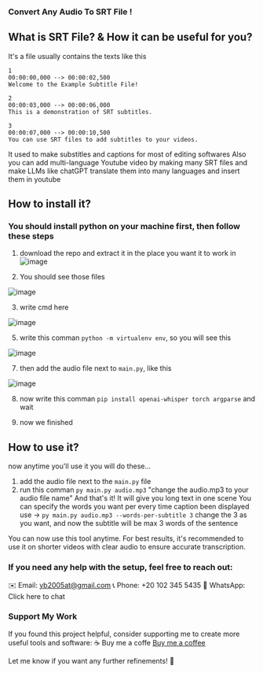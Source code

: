 ### Convert Any Audio To SRT File !

## What is SRT File? & How it can be useful for you?
It's a file usually contains the texts like this
```
1
00:00:00,000 --> 00:00:02,500
Welcome to the Example Subtitle File!

2
00:00:03,000 --> 00:00:06,000
This is a demonstration of SRT subtitles.

3
00:00:07,000 --> 00:00:10,500
You can use SRT files to add subtitles to your videos.
```

It used to make substitles and captions for most of editing softwares
Also you can add multi-language Youtube video by making many SRT files and make LLMs like chatGPT translate them into many languages and insert them in youtube


## How to install it?
### You should install python on your machine first, then follow these steps
1. download the repo and extract it in the place you want it to work in
![image](https://github.com/user-attachments/assets/c71dd56c-136d-4393-b148-17a947cbd0a2)

2. You should see those files

![image](https://github.com/user-attachments/assets/24266824-d95e-4106-9d66-81d8bb02306f)

3. write cmd here

![image](https://github.com/user-attachments/assets/f894a821-faa8-455d-96d8-2c73a5e02611)

5. write this comman ``` python -m virtualenv env ```, so you will see this

![image](https://github.com/user-attachments/assets/591016e4-43aa-4ad6-aebb-0a49f13c14c0)

7. then add the audio file next to ```main.py```, like this

![image](https://github.com/user-attachments/assets/e8f62ce1-40ef-49e9-bd0f-f58ca22cefab)

8. now write this comman ```pip install openai-whisper torch argparse``` and wait

9. now we finished


## How to use it?
now anytime you'll use it you will do these...
1. add the audio file next to the ```main.py``` file
2. run this comman ```py main.py audio.mp3``` "change the audio.mp3 to your audio file name"
And that's it! It will give you long text in one scene
You can specify the words you want per every time caption been displayed
use -> ```py main.py audio.mp3 --words-per-subtitle 3``` change the 3 as you want, and now the subtitle will be max 3 words of the sentence

You can now use this tool anytime. For best results, it's recommended to use it on shorter videos with clear audio to ensure accurate transcription.

### If you need any help with the setup, feel free to reach out:
✉️ Email: yb2005at@gmail.com
📞 Phone: +20 102 345 5435
📱 WhatsApp: Click here to chat

### Support My Work
If you found this project helpful, consider supporting me to create more useful tools and software:
☕ Buy me a coffe [Buy me a coffee](https://buymeacoffee.com/youssefshreef)

Let me know if you want any further refinements! 🚀
